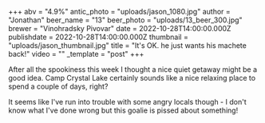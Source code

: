 +++
abv = "4.9%"
antic_photo = "uploads/jason_1080.jpg"
author = "Jonathan"
beer_name = "13"
beer_photo = "uploads/13_beer_300.jpg"
brewer = "Vinohradsky Pivovar"
date = 2022-10-28T14:00:00.000Z
publishdate = 2022-10-28T14:00:00.000Z
thumbnail = "uploads/jason_thumbnail.jpg"
title = "It's OK. he just wants his machete back!"
video = ""
_template = "post"
+++

After all the spookiness this week I thought a nice quiet getaway might be a good idea. Camp Crystal Lake certainly sounds like a nice relaxing place to spend a couple of days, right?

It seems like I've run into trouble with some angry locals though - I don't know what I've done wrong but this goalie is pissed about something!
